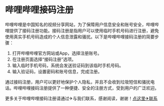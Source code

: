 # 哔哩哔哩接码注册

哔哩哔哩是中国知名的视频分享网站，为了保障用户信息安全和账号安全，哔哩哔哩提供了接码注册功能。接码注册是指用户可以使用临时手机号码进行注册，避免使用真实手机号码造成的个人信息泄露和骚扰。以下是哔哩哔哩接码注册的简要步骤：

1. 打开哔哩哔哩官方网站或App，选择注册账号。
2. 在注册页面选择“接码注册”选项。
3. 输入临时手机号码，系统会发送验证码到该临时手机号码。
4. 输入验证码，设置密码和账号信息，完成注册。

通过接码注册，用户可以更好地保护个人隐私，并且不会收到垃圾短信和骚扰电话。哔哩哔哩接码注册提供了一种便捷、安全的注册方式，受到用户的广泛欢迎。

更多关于哔哩哔哩接码注册请通过✈与我们联系，感谢阅读，谢谢！[点这里✈联系](https://gg.k02.cc)